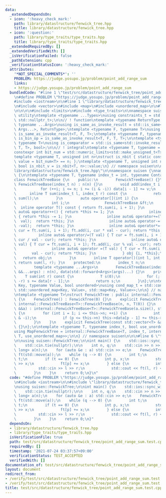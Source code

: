 ```yaml
---
data:
  _extendedDependsOn:
  - icon: ':heavy_check_mark:'
    path: library/datastructure/fenwick_tree.hpp
    title: library/datastructure/fenwick_tree.hpp
  - icon: ':question:'
    path: library/type_traits/type_traits.hpp
    title: library/type_traits/type_traits.hpp
  _extendedRequiredBy: []
  _extendedVerifiedWith: []
  _isVerificationFailed: false
  _pathExtension: cpp
  _verificationStatusIcon: ':heavy_check_mark:'
  attributes:
    '*NOT_SPECIAL_COMMENTS*': ''
    PROBLEM: https://judge.yosupo.jp/problem/point_add_range_sum
    links:
    - https://judge.yosupo.jp/problem/point_add_range_sum
  bundledCode: "#line 1 \"test/src/datastructure/fenwick_tree/point_add_range_sum.test.cpp\"\
    \n#define PROBLEM \"https://judge.yosupo.jp/problem/point_add_range_sum\"\n\n\
    #include <iostream>\n\n#line 1 \"library/datastructure/fenwick_tree.hpp\"\n\n\n\
    \n#include <vector>\n#include <map>\n#include <unordered_map>\n\n#line 1 \"library/type_traits/type_traits.hpp\"\
    \n\n\n\n#include <limits>\n#include <type_traits>\n\nnamespace suisen {\n// !\
    \ utility\ntemplate <typename ...Types>\nusing constraints_t = std::enable_if_t<std::conjunction_v<Types...>,\
    \ std::nullptr_t>;\n\n// ! function\ntemplate <typename ReturnType, typename Callable,\
    \ typename ...Args>\nusing is_same_as_invoke_result = std::is_same<std::invoke_result_t<Callable,\
    \ Args...>, ReturnType>;\ntemplate <typename F, typename T>\nusing is_uni_op =\
    \ is_same_as_invoke_result<T, F, T>;\ntemplate <typename F, typename T>\nusing\
    \ is_bin_op = is_same_as_invoke_result<T, F, T, T>;\n\ntemplate <typename Comparator,\
    \ typename T>\nusing is_comparator = std::is_same<std::invoke_result_t<Comparator,\
    \ T, T>, bool>;\n\n// ! integral\ntemplate <typename T, typename = constraints_t<std::is_integral<T>>>\n\
    constexpr int bit_num = std::numeric_limits<std::make_unsigned_t<T>>::digits;\n\
    template <typename T, unsigned int n>\nstruct is_nbit { static constexpr bool\
    \ value = bit_num<T> == n; };\ntemplate <typename T, unsigned int n>\nstatic constexpr\
    \ bool is_nbit_v = is_nbit<T, n>::value;\n} // namespace suisen\n\n\n#line 9 \"\
    library/datastructure/fenwick_tree.hpp\"\n\nnamespace suisen {\nnamespace internal\
    \ {\n\ntemplate <typename T, typename index_t = int, typename Container = std::vector<T>>\n\
    class FenwickTreeBase {\n    public:\n        FenwickTreeBase() {}\n        explicit\
    \ FenwickTreeBase(index_t n) : n(n) {}\n        void add(index_t i, T v) {\n \
    \           for (++i; i <= n; i += (i & -i)) data[i - 1] += v;\n        }\n  \
    \      inline T sum(index_t l, index_t r) const {\n            return sum(r) -\
    \ sum(l);\n        }\n        auto operator[](int i) {\n            struct {\n\
    \                int i;\n                FenwickTreeBase &ft;\n              \
    \  inline operator T() const { return ft.sum(i, i + 1); }\n                inline\
    \ auto& operator++() { return *this += 1; }\n                inline auto& operator--()\
    \ { return *this -= 1; }\n                inline auto& operator+=(T val) { ft.add(i,\
    \  val);  return *this; }\n                inline auto& operator-=(T val) { ft.add(i,\
    \ -val);  return *this; }\n                inline auto& operator*=(T val) { T\
    \ cur = ft.sum(i, i + 1); ft.add(i, cur * val - cur); return *this; }\n      \
    \          inline auto& operator/=(T val) { T cur = ft.sum(i, i + 1); ft.add(i,\
    \ cur / val - cur); return *this; }\n                inline auto& operator%=(T\
    \ val) { T cur = ft.sum(i, i + 1); ft.add(i, cur % val - cur); return *this; }\n\
    \                inline auto& operator =(T val) { T cur = ft.sum(i, i + 1); ft.add(i,\
    \       val - cur); return *this; }\n            } obj {i, *this};\n         \
    \   return obj;\n        }\n        inline T operator()(int l, int r) const {\
    \ return sum(l, r); }\n    protected:\n        index_t n;\n        Container data;\n\
    \        template <typename ...Args>\n        FenwickTreeBase(index_t n, Args\
    \ &&...args) : n(n), data(std::forward<Args>(args)...) {}\n    private:\n    \
    \    T sum(int r) const {\n            T s(0);\n            for (; r; r -= r &\
    \ -r) s += data[r - 1];\n            return s;\n        }\n};\n\ntemplate <typename\
    \ Key, typename Value, bool unordered>\nusing cond_map_t = std::conditional_t<unordered,\
    \ std::unordered_map<Key, Value>, std::map<Key, Value>>;\n\n} // namespace internal\n\
    \ntemplate <typename T>\nstruct FenwickTree : public internal::FenwickTreeBase<T>\
    \ {\n    FenwickTree() : FenwickTree(0) {}\n    explicit FenwickTree(int n) :\
    \ internal::FenwickTreeBase<T>::FenwickTreeBase(n, n, T(0)) {}\n    explicit FenwickTree(std::vector<T>\
    \ &&a) : internal::FenwickTreeBase<T>::FenwickTreeBase(a.size(), std::move(a))\
    \ {\n        for (int i = 1; i <= this->n; ++i) {\n            int p = i + (i\
    \ & -i);\n            if (p <= this->n) this->data[p - 1] += this->data[i - 1];\n\
    \        }\n    }\n    explicit FenwickTree(const std::vector<T> &a) : FenwickTree(std::vector<T>(a))\
    \ {}\n};\n\ntemplate <typename T, typename index_t, bool use_unordered_map = false>\n\
    using MapFenwickTree = internal::FenwickTreeBase<T, index_t, internal::cond_map_t<index_t,\
    \ T, use_unordered_map>>;\n\n} // namespace suisen\n\n\n#line 6 \"test/src/datastructure/fenwick_tree/point_add_range_sum.test.cpp\"\
    \n\nusing suisen::FenwickTree;\n\nint main() {\n    std::ios::sync_with_stdio(false);\n\
    \    std::cin.tie(nullptr);\n\n    int n, q;\n    std::cin >> n >> q;\n    std::vector<long\
    \ long> a(n);\n    for (auto &e : a) std::cin >> e;\n    FenwickTree<long long>\
    \ ft(std::move(a));\n    while (q --> 0) {\n        int t;\n        std::cin >>\
    \ t;\n        if (t == 0) {\n            int p, x;\n            std::cin >> p\
    \ >> x;\n            ft[p] += x;\n        } else {\n            int l, r;\n  \
    \          std::cin >> l >> r;\n            std::cout << ft(l, r) << '\\n';\n\
    \        }\n    }\n    return 0;\n}\n"
  code: "#define PROBLEM \"https://judge.yosupo.jp/problem/point_add_range_sum\"\n\
    \n#include <iostream>\n\n#include \"library/datastructure/fenwick_tree.hpp\"\n\
    \nusing suisen::FenwickTree;\n\nint main() {\n    std::ios::sync_with_stdio(false);\n\
    \    std::cin.tie(nullptr);\n\n    int n, q;\n    std::cin >> n >> q;\n    std::vector<long\
    \ long> a(n);\n    for (auto &e : a) std::cin >> e;\n    FenwickTree<long long>\
    \ ft(std::move(a));\n    while (q --> 0) {\n        int t;\n        std::cin >>\
    \ t;\n        if (t == 0) {\n            int p, x;\n            std::cin >> p\
    \ >> x;\n            ft[p] += x;\n        } else {\n            int l, r;\n  \
    \          std::cin >> l >> r;\n            std::cout << ft(l, r) << '\\n';\n\
    \        }\n    }\n    return 0;\n}"
  dependsOn:
  - library/datastructure/fenwick_tree.hpp
  - library/type_traits/type_traits.hpp
  isVerificationFile: true
  path: test/src/datastructure/fenwick_tree/point_add_range_sum.test.cpp
  requiredBy: []
  timestamp: '2021-07-24 03:37:57+09:00'
  verificationStatus: TEST_ACCEPTED
  verifiedWith: []
documentation_of: test/src/datastructure/fenwick_tree/point_add_range_sum.test.cpp
layout: document
redirect_from:
- /verify/test/src/datastructure/fenwick_tree/point_add_range_sum.test.cpp
- /verify/test/src/datastructure/fenwick_tree/point_add_range_sum.test.cpp.html
title: test/src/datastructure/fenwick_tree/point_add_range_sum.test.cpp
---
```

